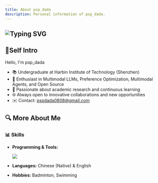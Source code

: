 ```yaml
---
title: About psp_dada
description: Personal information of psp_dada.
---
```


## ![Typing SVG](https://readme-typing-svg.demolab.com?font=Fira+Code&pause=1000&width=435&lines=Hi+there+%F0%9F%91%8B+I'm+psp_dada!)

## 📌Self Intro

Hello, I'm psp_dada

- 📚 Undergraduate at Harbin Institute of Technology (Shenzhen)
- 🤖 Enthusiast in Multimodal LLMs, Preference Optimization, Multimodal Agents, and Open Source
- 🧠 Passionate about academic research and continuous learning
- 🌐 Always open to innovative collaborations and new opportunities
- ✉️ Contact: pspdada0808@gmail.com

## 🔍 More About Me

### 📊 Skills

<!-- 技能图标展示 -->

- **Programming & Tools:**
  <!-- Generated from: https://git.io/typing-svg -->
  <p>
    <a href="https://skillicons.dev">
      <img src="https://skillicons.dev/icons?i=py,c,java,bash,pytorch,git,github,vscode,latex,md,arduino,flutter" />
    </a>
  </p>

- **Languages:** Chinese (Native) & English
- **Hobbies:** Badminton, Swimming
